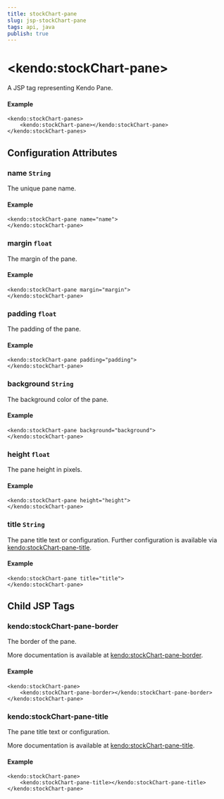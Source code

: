 ```yaml
---
title: stockChart-pane
slug: jsp-stockChart-pane
tags: api, java
publish: true
---
```


# \<kendo:stockChart-pane\>
A JSP tag representing Kendo Pane.

#### Example
    <kendo:stockChart-panes>
        <kendo:stockChart-pane></kendo:stockChart-pane>
    </kendo:stockChart-panes>


## Configuration Attributes


### name `String`

The unique pane name.

#### Example
    <kendo:stockChart-pane name="name">
    </kendo:stockChart-pane>



### margin `float`

The margin of the pane.

#### Example
    <kendo:stockChart-pane margin="margin">
    </kendo:stockChart-pane>



### padding `float`

The padding of the pane.

#### Example
    <kendo:stockChart-pane padding="padding">
    </kendo:stockChart-pane>



### background `String`

The background color of the pane.

#### Example
    <kendo:stockChart-pane background="background">
    </kendo:stockChart-pane>



### height `float`

The pane height in pixels.

#### Example
    <kendo:stockChart-pane height="height">
    </kendo:stockChart-pane>



### title `String`

The pane title text or configuration. Further configuration is available via [kendo:stockChart-pane-title](#kendo-stockChart-pane-title). 

#### Example
    <kendo:stockChart-pane title="title">
    </kendo:stockChart-pane>



## Child JSP Tags

### kendo:stockChart-pane-border

The border of the pane.

More documentation is available at [kendo:stockChart-pane-border](/api/wrappers/jsp/stockchart/pane-border).

#### Example

    <kendo:stockChart-pane>
        <kendo:stockChart-pane-border></kendo:stockChart-pane-border>
    </kendo:stockChart-pane>
 
### kendo:stockChart-pane-title

The pane title text or configuration.

More documentation is available at [kendo:stockChart-pane-title](/api/wrappers/jsp/stockchart/pane-title).

#### Example

    <kendo:stockChart-pane>
        <kendo:stockChart-pane-title></kendo:stockChart-pane-title>
    </kendo:stockChart-pane>
 
